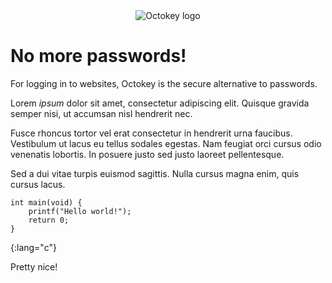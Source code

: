 <div class="hero-unit">
<div class="row">
  <div class="span4" style="text-align: center">
    <img src="/images/octokey-200x180.png" alt="Octokey logo">
  </div>
  <div class="span6">
    <h1>No more passwords!</h1>
    <p>For logging in to websites, Octokey is the secure alternative to passwords.</p>
  </div>
</div>
</div>

Lorem *ipsum* dolor sit amet, consectetur adipiscing elit. Quisque gravida
semper nisi, ut accumsan nisl hendrerit nec.

Fusce rhoncus tortor vel erat consectetur in hendrerit urna faucibus.
Vestibulum ut lacus eu tellus sodales egestas. Nam feugiat orci cursus odio
venenatis lobortis. In posuere justo sed justo laoreet pellentesque.

Sed a dui vitae turpis euismod sagittis. Nulla cursus magna enim, quis cursus
lacus.

    int main(void) {
        printf("Hello world!");
        return 0;
    }
{:lang="c"}

Pretty nice!
